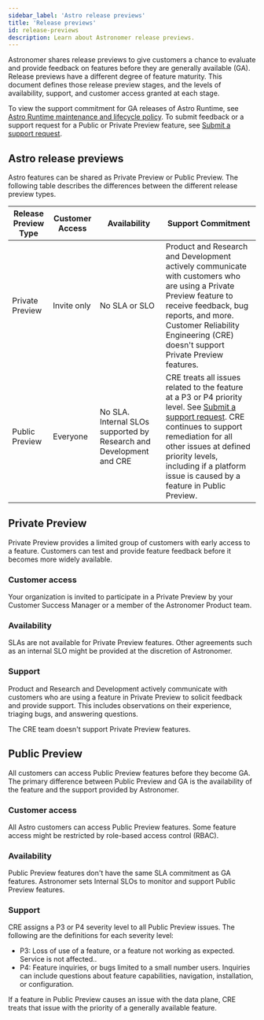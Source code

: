 ```yaml
---
sidebar_label: 'Astro release previews'
title: 'Release previews'
id: release-previews
description: Learn about Astronomer release previews. 
---
```


Astronomer shares release previews to give customers a chance to evaluate and provide feedback on features before they are generally available (GA). Release previews have a different degree of feature maturity. This document defines those release preview stages, and the levels of availability, support, and customer access granted at each stage.

To view the support commitment for GA releases of Astro Runtime, see [Astro Runtime maintenance and lifecycle policy](runtime-version-lifecycle-policy.md). To submit feedback or a support request for a Public or Private Preview feature, see [Submit a support request](astro-support.md).

## Astro release previews

Astro features can be shared as Private Preview or Public Preview. The following table describes the differences between the different release preview types.

| Release Preview Type | Customer Access | Availability                                    | Support Commitment                                                                                                                                                                                                                                                         |
| -------------------- | --------------- | ----------------------------------------------- | ---------------------------------------------------------------------------------------------------------------------------------------------------------------------------------------------------------------------------------------------------------------- |
| Private Preview      | Invite only    | No SLA or SLO                                  | Product and Research and Development actively communicate with customers who are using a Private Preview feature to receive feedback, bug reports, and more. Customer Reliability Engineering (CRE) doesn't support Private Preview features. |
| Public Preview       | Everyone        | No SLA. Internal SLOs supported by Research and Development and CRE | CRE treats all issues related to the feature at a P3 or P4 priority level. See [Submit a support request](https://docs.astronomer.io/astro/astro-support#best-practices-for-support-request-submissions). CRE continues to support remediation for all other issues at defined priority levels, including if a platform issue is caused by a feature in Public Preview.       |

## Private Preview

Private Preview provides a limited group of customers with early access to a feature. Customers can test and provide feature feedback before it becomes more widely available.

### Customer access 

Your organization is invited to participate in a Private Preview by your Customer Success Manager or a member of the Astronomer Product team.

### Availability 

SLAs are not available for Private Preview features. Other agreements such as an internal SLO might be provided at the discretion of Astronomer.

### Support

Product and Research and Development actively communicate with customers who are using a feature in Private Preview to solicit feedback and provide support. This includes observations on their experience, triaging bugs, and answering questions.

The CRE team doesn't support Private Preview features.

## Public Preview

All customers can access Public Preview features before they become GA. The primary difference between Public Preview and GA is the availability of the feature and the support provided by Astronomer. 

### Customer access 

All Astro customers can access Public Preview features. Some feature access might be restricted by role-based access control (RBAC).

### Availability 

Public Preview features don't have the same SLA commitment as GA features. Astronomer sets Internal SLOs to monitor and support Public Preview features.

### Support

CRE assigns a P3 or P4 severity level to all Public Preview issues. The following are the definitions for each severity level:

- P3: Loss of use of a feature, or a feature not working as expected. Service is not affected..
- P4: Feature inquiries, or bugs limited to a small number users. Inquiries can include questions about feature capabilities, navigation, installation, or configuration.

If a feature in Public Preview causes an issue with the data plane, CRE treats that issue with the priority of a generally available feature. 